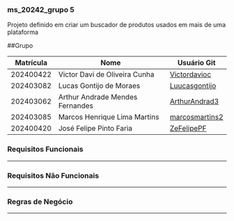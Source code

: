 ### ms_20242_grupo 5
Projeto definido em criar um buscador de produtos usados em mais de uma plataforma

##Grupo

|Matrícula|Nome|Usuário Git|
|---|---|---|
|202400422|Victor Davi de Oliveira Cunha|[Victordavioc](https://github.com/Victordavioc)|
|202403082|Lucas Gontijo de Moraes|[Luucasgontijo](https://github.com/Luucasgontijo)|
|202403062|Arthur Andrade Mendes Fernandes|[ArthurAndrad3](https://github.com/ArthurAndrad3)|
|202403085|Marcos Henrique Lima Martins|[marcosmartins2](https://github.com/marcosmartins2)|
|202400420|José Felipe Pinto Faria|[ZeFelipePF](https://github.com/ZeFelipePF)|

### Requisitos Funcionais
--------------------
### Requisitos Não Funcionais
--------------------
### Regras de Negócio
--------------------
